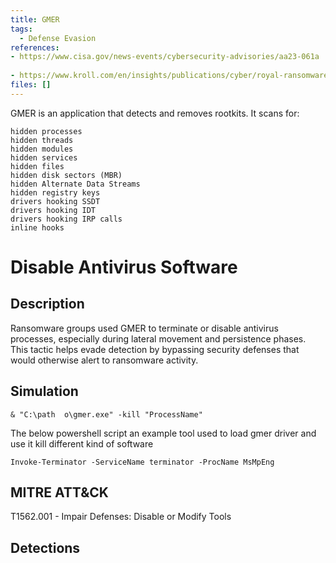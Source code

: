 ```yaml
---
title: GMER
tags:
  - Defense Evasion
references: 
- https://www.cisa.gov/news-events/cybersecurity-advisories/aa23-061a
  
- https://www.kroll.com/en/insights/publications/cyber/royal-ransomware-deep-dive
files: []
---
```


GMER is an application that detects and removes rootkits. It scans for:
```
hidden processes
hidden threads
hidden modules
hidden services
hidden files
hidden disk sectors (MBR)
hidden Alternate Data Streams
hidden registry keys
drivers hooking SSDT
drivers hooking IDT
drivers hooking IRP calls
inline hooks
```

# Disable Antivirus Software

## Description
Ransomware groups used GMER to terminate or disable antivirus processes, especially during lateral movement and persistence phases. This tactic helps evade detection by bypassing security defenses that would otherwise alert to ransomware activity.

## Simulation
```
& "C:\path	o\gmer.exe" -kill "ProcessName"
```
The below powershell script an example tool used to load gmer driver and use it kill different kind of software 

```https://github.com/xiosec/Terminator
Invoke-Terminator -ServiceName terminator -ProcName MsMpEng 

```
## MITRE ATT&CK
T1562.001 - Impair Defenses: Disable or Modify Tools

## Detections


